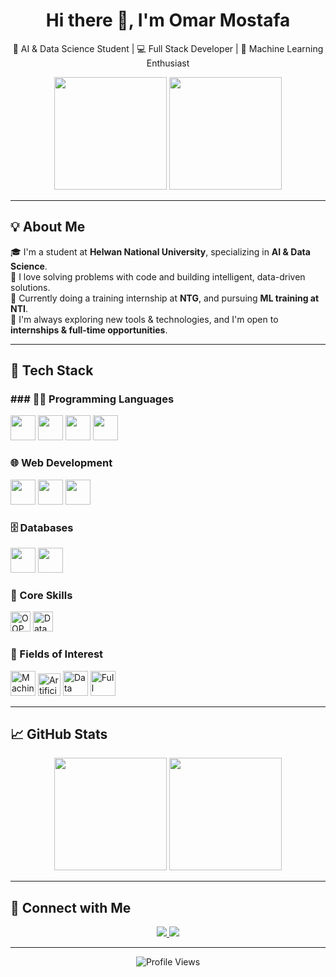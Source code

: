 <h1 align="center">Hi there 👋, I'm Omar Mostafa</h1>

<p align="center">
  🚀 AI & Data Science Student | 💻 Full Stack Developer | 🤖 Machine Learning Enthusiast  
</p>

<p align="center">
  <img src="https://media.giphy.com/media/qgM1oJ8M1hOQ/giphy.gif" width="180" />
  <img src="https://media.giphy.com/media/3o7bu3qW8M2I2vQeXe/giphy.gif" width="180" />
</p>

---

## 💡 About Me

🎓 I'm a student at **Helwan National University**, specializing in **AI & Data Science**.  
🧠 I love solving problems with code and building intelligent, data-driven solutions.  
💼 Currently doing a training internship at **NTG**, and pursuing **ML training at NTI**.  
🌟 I'm always exploring new tools & technologies, and I'm open to **internships & full-time opportunities**.

---

## 🔧 Tech Stack

### ### 👨‍💻 Programming Languages
<img src="https://cdn.jsdelivr.net/gh/devicons/devicon/icons/python/python-original.svg" width="40" />
<img src="https://cdn.jsdelivr.net/gh/devicons/devicon/icons/java/java-original.svg" width="40" />
<img src="https://cdn.jsdelivr.net/gh/devicons/devicon/icons/javascript/javascript-original.svg" width="40" />
<img src="https://cdn.jsdelivr.net/gh/devicons/devicon/icons/cplusplus/cplusplus-original.svg" width="40" />

### 🌐 Web Development
<img src="https://cdn.jsdelivr.net/gh/devicons/devicon/icons/html5/html5-original.svg" width="40" />
<img src="https://cdn.jsdelivr.net/gh/devicons/devicon/icons/css3/css3-original.svg" width="40" />
<img src="https://cdn.jsdelivr.net/gh/devicons/devicon/icons/django/django-plain.svg" width="40" />

### 🗄️ Databases
<img src="https://cdn.jsdelivr.net/gh/devicons/devicon/icons/postgresql/postgresql-original.svg" width="40" />
<img src="https://cdn.jsdelivr.net/gh/devicons/devicon/icons/mysql/mysql-original.svg" width="40" />

### 🧠 Core Skills
<img src="https://img.icons8.com/ios-filled/50/000000/object-oriented-programming.png" width="32" title="OOP"/>
<img src="https://img.icons8.com/ios-filled/50/000000/data-configuration.png" width="32" title="Data Structures"/>

### 🔬 Fields of Interest
<img src="https://cdn.jsdelivr.net/gh/devicons/devicon/icons/tensorflow/tensorflow-original.svg" width="40" title="Machine Learning"/>
<img src="https://img.icons8.com/ios/50/artificial-intelligence.png" width="36" title="Artificial Intelligence"/>
<img src="https://cdn.jsdelivr.net/gh/devicons/devicon/icons/pandas/pandas-original.svg" width="40" title="Data Analysis"/>
<img src="https://cdn.jsdelivr.net/gh/devicons/devicon/icons/react/react-original.svg" width="40" title="Full Stack Development"/>

---

## 📈 GitHub Stats

<p align="center">
  <img src="https://github-readme-stats.vercel.app/api?username=OmarMostafa7&show_icons=true&theme=radical&hide_border=true&count_private=true" height="180" />
  <img src="https://github-readme-stats.vercel.app/api/top-langs/?username=OmarMostafa7&layout=compact&theme=radical&hide_border=true" height="180" />
</p>

---

## 🤝 Connect with Me

<p align="center">
  <a href="https://www.linkedin.com/in/omar-mostafa-abdsttar-b2b72134b" target="_blank">
    <img src="https://img.shields.io/badge/LinkedIn-blue?style=for-the-badge&logo=linkedin&logoColor=white" />
  </a>
  <a href="mailto:omarmostafaabdsttar@gmail.com">
    <img src="https://img.shields.io/badge/Gmail-red?style=for-the-badge&logo=gmail&logoColor=white" />
  </a>
</p>

---

<p align="center">
  <img src="https://komarev.com/ghpvc/?username=OmarMostafa7&color=green" alt="Profile Views">
</p>
